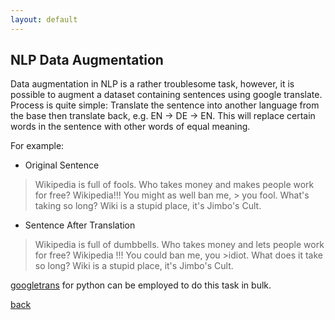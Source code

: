 ```yaml
---
layout: default
---
```


## NLP Data Augmentation

Data augmentation in NLP is a rather troublesome task, however, it is possible to augment a dataset containing sentences using google translate. Process is quite simple: Translate the sentence into another language from the base then translate back, e.g. EN -> DE -> EN. This will replace certain words in the sentence with other words of equal meaning.

For example:

* Original Sentence

> Wikipedia is full of fools. Who takes money and makes people work for free? Wikipedia!!! You might as well ban me, > you fool. What's taking so long? Wiki is a stupid place, it's Jimbo's Cult.

* Sentence After Translation

>Wikipedia is full of dumbbells. Who takes money and lets people work for free? Wikipedia !!! You could ban me, you >idiot. What does it take so long? Wiki is a stupid place, it's Jimbo's Cult.

[googletrans](https://pypi.org/project/googletrans/) for python can be employed to do this task in bulk.

[back](./)
